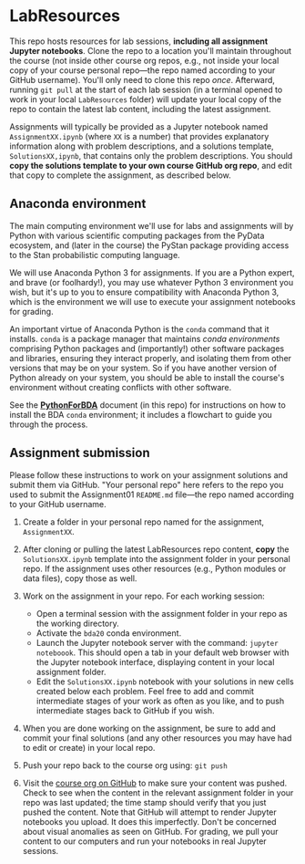 # LabResources

This repo hosts resources for lab sessions, **including all assignment Jupyter notebooks**.  Clone the repo to a location you'll maintain throughout the course (not inside other course org repos, e.g., not inside your local copy of your course personal repo—the repo named according to your GitHub username).  You'll only need to clone this repo *once*.  Afterward, running `git pull` at the start of each lab session (in a terminal opened to work in your local `LabResources` folder) will update your local copy of the repo to contain the latest lab content, including the latest assignment.

Assignments will typically be provided as a Jupyter notebook named `AssignmentXX.ipynb` (where `XX` is a number) that provides explanatory information along with problem descriptions, and a solutions template, `SolutionsXX,ipynb`, that contains only the problem descriptions.  You should **copy the solutions template to your own course GitHub org repo**, and edit that copy to complete the assignment, as described below.

## Anaconda environment

The main computing environment we'll use for labs and assignments will by Python with various scientific computing packages from the PyData ecosystem, and (later in the course) the PyStan package providing access to the Stan probabilistic computing language.

We will use Anaconda Python 3 for assignments. If you are a Python expert, and brave (or foolhardy!), you may use whatever Python 3 environment you wish, but it's up to you to ensure compatibility with Anaconda Python 3, which is the environment we will use to execute your assignment notebooks for grading.

An important virtue of Anaconda Python is the `conda` command that it installs. `conda` is a package manager that maintains *conda environments* comprising Python packages and (importantly!) other software packages and libraries, ensuring they interact properly, and isolating them from other versions that may be on your system. So if you have another version of Python already on your system, you should be able to install the course's environment without creating conflicts with other software.

See the [**PythonForBDA**](PythonForBDA.md) document (in this repo) for instructions on how to install the BDA `conda` environment; it includes a flowchart to guide you through the process.

## Assignment submission

Please follow these instructions to work on your assignment solutions and submit them via GitHub.  "Your personal repo" here refers to the repo you used to submit the Assignment01 `README.md` file—the repo named according to your GitHub username.

1. Create a folder in your personal repo named for the assignment, `AssignmentXX`.

1. After cloning or pulling the latest LabResources repo content, **copy** the `SolutionsXX.ipynb` template into the assignment folder in your personal repo.  If the assignment uses other resources (e.g., Python modules or data files), copy those as well.

2. Work on the assignment in your repo.  For each working session:
    * Open a terminal session with the assignment folder in your repo as the working directory.
    * Activate the `bda20` conda environment.
    * Launch the Jupyter notebook server with the command: `jupyter noteboook`. This should open a tab in your default web browser with the Jupyter notebook interface, displaying content in your local assignment folder.
    * Edit the `SolutionsXX.ipynb` notebook with your solutions in new cells created below each problem.  Feel free to add and commit intermediate stages of your work as often as you like, and to push intermediate stages back to GitHub if you wish.

3. When you are done working on the assignment, be sure to add and commit your final solutions (and any other resources you may have had to edit or create) in your local repo.
4. Push your repo back to the course org using: `git push`
5. Visit the [course org on GitHub](https://github.com/CU-BDA-2020) to make sure your content was pushed. Check to see when the content in the relevant assignment folder in your repo was last updated; the time stamp should verify that you just pushed the content. Note that GitHub will attempt to render Jupyter notebooks you upload. It does this imperfectly. Don't be concerned about visual anomalies as seen on GitHub. For grading, we pull your content to our computers and run your notebooks in real Jupyter sessions.
